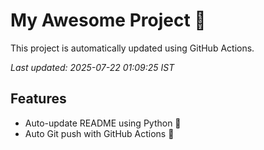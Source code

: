 # My Awesome Project 🚀

This project is automatically updated using GitHub Actions.

_Last updated: 2025-07-22 01:09:25 IST_

## Features
- Auto-update README using Python 🐍
- Auto Git push with GitHub Actions 🤖
